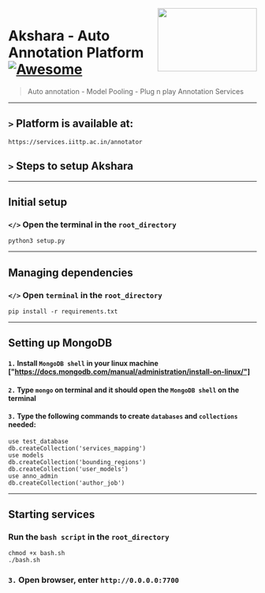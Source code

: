 <img src="logoupdated.png" width="200.75rem" height="128.25rem" align="right" />

# Akshara - Auto Annotation Platform [![Awesome](https://cdn.rawgit.com/sindresorhus/awesome/d7305f38d29fed78fa85652e3a63e154dd8e8829/media/badge.svg)](https://github.com/sindresorhus/awesome#readme)
> Auto annotation - Model Pooling - Plug n play Annotation Services 
----

## ```>``` Platform is available at: 
````
https://services.iittp.ac.in/annotator
````

## ```>``` Steps to setup Akshara
---
## Initial setup
### ```</>``` Open the terminal in the ```root_directory```
````
python3 setup.py  
````
---
## Managing dependencies
### ```</>``` Open ```terminal``` in the ```root_directory```
````
pip install -r requirements.txt
````
---

## Setting up MongoDB

#### ```1.``` Install ```MongoDB shell``` in your linux machine ["https://docs.mongodb.com/manual/administration/install-on-linux/"]  
#### ```2.```  Type ```mongo``` on terminal and it should open the ```MongoDB shell``` on the terminal
#### ```3.``` Type the following commands to create ```databases``` and ```collections``` needed:
````
use test_database
db.createCollection('services_mapping')
use models
db.createCollection('bounding_regions')
db.createCollection('user_models')
use anno_admin
db.createCollection('author_job')
````
---

## Starting services

### Run the ```bash script``` in the  ```root_directory```
````
chmod +x bash.sh
./bash.sh
````
### ```3.``` Open browser, enter ```http://0.0.0.0:7700``` 